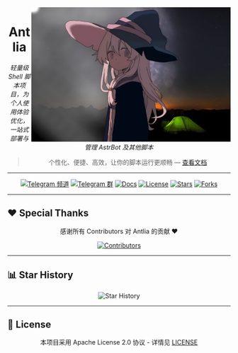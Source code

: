 <!-- 顶部横屏 Logo 右侧显示 -->
<img src="/plpl_cover_20250926062351.jpg" width="450" alt="Antlia" align="right" />

<div align="center">

# Antlia

_轻量级 Shell 脚本项目，为个人使用体验优化，一站式部署与管理 AstrBot 及其他脚本_

> 个性化、便捷、高效，让你的脚本运行更顺畅 — [查看文档](https://astriora.github.io/)

</div>

---

<!-- 徽章区：紧凑排列 -->
<p align="center">
  <a href="https://t.me/Astriora_Official"><img src="https://img.shields.io/badge/Telegram-频道-blue&logo=telegram" alt="Telegram 频道"></a>
  <a href="https://t.me/AstrioraOfficialGroup"><img src="https://img.shields.io/badge/Telegram-群-green&logo=telegram" alt="Telegram 群"></a>
  <a href="https://astriora.github.io/"><img src="https://img.shields.io/badge/📖_文档-orange" alt="Docs"></a>
  <a href="./LICENSE"><img src="https://img.shields.io/badge/License-Apache%202.0-lightgrey" alt="License"></a>
  <a href="https://github.com/Astriora/Antlia/stargazers"><img src="https://img.shields.io/github/stars/Astriora/Antlia?style=social" alt="Stars"></a>
  <a href="https://github.com/Astriora/Antlia/network/members"><img src="https://img.shields.io/github/forks/Astriora/Antlia?style=social" alt="Forks"></a>
</p>

---

## ❤️ Special Thanks
<p align="center">
  感谢所有 Contributors 对 Antlia 的贡献 ❤️
</p>

<div align="center">
  <a href="https://github.com/Astriora/Antlia/graphs/contributors">
    <img src="https://contrib.rocks/image?repo=Astriora/Antlia" alt="Contributors"/>
  </a>
</div>

---

## 📊 Star History
<p align="center">
  <img src="https://api.star-history.com/svg?repos=Astriora/Antlia&type=Date" alt="Star History"/>
</p>

---

## 📄 License
<p align="center">
  本项目采用 Apache License 2.0 协议 - 详情见 <a href="LICENSE">LICENSE</a>
</p>
